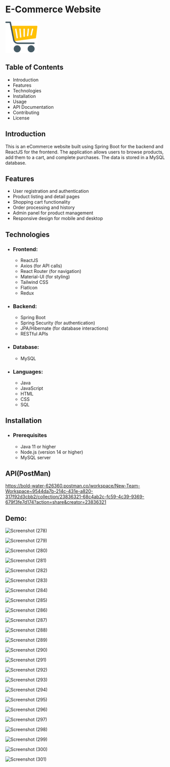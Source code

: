 # E-Commerce Website 
<img src="Frontend/src/Data/Images/logoShopping.png" alt="Logo" width="100" height="100"/>

## Table of Contents
* Introduction
* Features
* Technologies
* Installation
* Usage
* API Documentation
* Contributing
* License

## Introduction
This is an eCommerce website built using Spring Boot for the backend and ReactJS for the frontend. The application allows users to browse products, add them to a cart, and complete purchases. The data is stored in a MySQL database.

## Features
* User registration and authentication
* Product listing and detail pages
* Shopping cart functionality
* Order processing and history
* Admin panel for product management
* Responsive design for mobile and desktop

## Technologies
* ### Frontend:
  * ReactJS
  * Axios (for API calls)
  * React Router (for navigation)
  * Material-UI (for styling)
  * Tailwind CSS
  * FlatIcon
  * Redux

* ### Backend:
  * Spring Boot
  * Spring Security (for authentication)
  * JPA/Hibernate (for database interactions)
  * RESTful APIs

* ### Database:
  * MySQL

* ### Languages:
  * Java
  * JavaScript
  * HTML
  * CSS
  * SQL

## Installation
* ### Prerequisites
  * Java 11 or higher
  * Node.js (version 14 or higher)
  * MySQL server

## API(PostMan)
https://bold-water-626360.postman.co/workspace/New-Team-Workspace~9544da7b-214c-431e-a820-317f92d3cbb2/collection/23836321-68c4ab2c-fc59-4c39-9369-679f3fe7d174?action=share&creator=23836321

## Demo:
![Screenshot (278)](https://github.com/user-attachments/assets/2c868201-a907-4d7d-a0ef-1e82c5e8ed8a)

![Screenshot (279)](https://github.com/user-attachments/assets/7836ec98-c5e5-45a1-b8af-a5f5b037ff5b)

![Screenshot (280)](https://github.com/user-attachments/assets/498a53c1-cf23-407a-921c-db38d2ee0e2c)

![Screenshot (281)](https://github.com/user-attachments/assets/3367bd2f-3525-4afb-ac69-9e3003bcab12)

![Screenshot (282)](https://github.com/user-attachments/assets/8849f132-67ee-4592-8f76-0046a2581026)

![Screenshot (283)](https://github.com/user-attachments/assets/00db0889-fc0a-4d83-948e-a6398f54128b)

![Screenshot (284)](https://github.com/user-attachments/assets/ba89d488-32b9-47d0-970b-e3bc8193f2dc)

![Screenshot (285)](https://github.com/user-attachments/assets/3d026e15-9634-4e62-8ade-53c09e216388)

![Screenshot (286)](https://github.com/user-attachments/assets/a176b21c-80ad-45cb-ac25-91bef761b933)

![Screenshot (287)](https://github.com/user-attachments/assets/41db42cb-d86c-44ca-8b59-aae9b4c8ef74)

![Screenshot (288)](https://github.com/user-attachments/assets/5dece46e-02b9-4e8b-ad5b-29ca3833a7b7)

![Screenshot (289)](https://github.com/user-attachments/assets/ea9227d4-ac48-4948-810f-1ab1e5b89a83)

![Screenshot (290)](https://github.com/user-attachments/assets/db2166ea-b294-417c-80a3-c2c82e8c90e1)

![Screenshot (291)](https://github.com/user-attachments/assets/747be070-806f-4144-a8d7-b60df6fc2c67)

![Screenshot (292)](https://github.com/user-attachments/assets/2530ecf7-4312-4b1b-9853-3f6721819cf9)

![Screenshot (293)](https://github.com/user-attachments/assets/f34186bd-17ae-4392-8192-672e0f4e680b)

![Screenshot (294)](https://github.com/user-attachments/assets/e73409da-3fdb-4c89-8c62-04b6104dd66d)

![Screenshot (295)](https://github.com/user-attachments/assets/26e4ad4a-7c75-4905-80c7-28f69c1e04df)

![Screenshot (296)](https://github.com/user-attachments/assets/72ce96fe-13a2-4e82-93dc-67344f8d051c)

![Screenshot (297)](https://github.com/user-attachments/assets/2ebf87c6-edd3-40b8-9600-05e697207af6)

![Screenshot (298)](https://github.com/user-attachments/assets/5a8f66b0-2875-4ea9-b3bd-f391074739aa)

![Screenshot (299)](https://github.com/user-attachments/assets/a7994d41-d480-4d10-a37c-28653a31423f)

![Screenshot (300)](https://github.com/user-attachments/assets/88694991-5e27-44ed-8731-5fdf960ed410)

![Screenshot (301)](https://github.com/user-attachments/assets/fca58fb9-7683-4700-8317-818b8df72a84)


